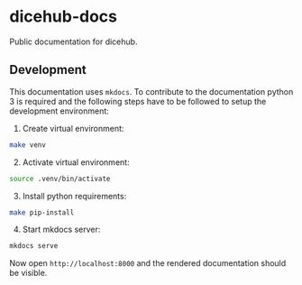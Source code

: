 # dicehub-docs

Public documentation for dicehub.

## Development

This documentation uses `mkdocs`. To contribute to the documentation python 3 is
required and the following steps have to be followed to setup the development
environment:

1. Create virtual environment:

```sh
make venv
```

2. Activate virtual environment:

```sh
source .venv/bin/activate
```

3. Install python requirements:

```sh
make pip-install
```

4. Start mkdocs server:

```sh
mkdocs serve
```

Now open `http://localhost:8000` and the rendered documentation should be visible.
